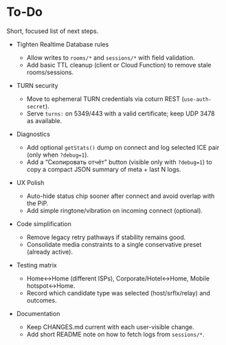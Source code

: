# To‑Do

Short, focused list of next steps.

- Tighten Realtime Database rules
  - Allow writes to `rooms/*` and `sessions/*` with field validation.
  - Add basic TTL cleanup (client or Cloud Function) to remove stale rooms/sessions.

- TURN security
  - Move to ephemeral TURN credentials via coturn REST (`use-auth-secret`).
  - Serve `turns:` on 5349/443 with a valid certificate; keep UDP 3478 as available.

- Diagnostics
  - Add optional `getStats()` dump on connect and log selected ICE pair (only when `?debug=1`).
  - Add a “Скопировать отчёт” button (visible only with `?debug=1`) to copy a compact JSON summary of meta + last N logs.

- UX Polish
  - Auto-hide status chip sooner after connect and avoid overlap with the PiP.
  - Add simple ringtone/vibration on incoming connect (optional).

- Code simplification
  - Remove legacy retry pathways if stability remains good.
  - Consolidate media constraints to a single conservative preset (already active).

- Testing matrix
  - Home↔Home (different ISPs), Corporate/Hotel↔Home, Mobile hotspot↔Home.
  - Record which candidate type was selected (host/srflx/relay) and outcomes.

- Documentation
  - Keep CHANGES.md current with each user-visible change.
  - Add short README note on how to fetch logs from `sessions/*`.
